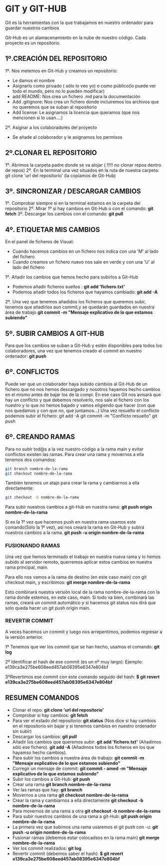 # GIT y GIT-HUB

 Git es la herramientas con la que trabajamos en nuestro ordenador para guardar nuestros cambios

 Git-Hub es un alamacenamiento en la nube de nuestro código. Cada proyecto es un repositorio.


## 1º.CREACIÓN DEL REPOSITORIO

1º. Nos metemos en Git-Hub y creamos un repositorio:
- Le damos el nombre
- Asignarlo como privado ( sólo lo veo yo) o como público(lo puede ver todo el mundo, pero no lo pueden modificar)
- add README: Nos crea un fichero .md para la documentación
- Add .gitignore: Nos crea un fichero donde incluiremos los archivos que no queremos que se suban al repositorio
- Add license: Le asignamos la licencia que queramos (que nos mencionen si lo usan....)

2º. Asignar a los colaboradores del proyecto
- Se añade al colaborador y le asignamos los permisos


## 2º.CLONAR EL REPOSITORIO

1º. Abrimos la carpeta padre donde se va alojar ( !!!!! no clonar repos dentro de repos)
2º. En la terminal una vez situados en la ruta de nuestra carpeta:
git clone 'url del repositorio' (la copiamos de Git-Hub)


## 3º. SINCRONIZAR / DESCARGAR CAMBIOS

1º. Comprobar siempre si en la terminal estamos en la carpeta del repositorio
2º. Mirar 1º si hay cambios en Git-Hub o con el comando: **git fetch**
3º. Descargar los cambios con el comando: **git pull**


## 4º. ETIQUETAR MIS CAMBIOS

En el panel de ficheros de Visual:
- Cuando hacemos cambios en un fichero nos indica con una 'M' al lado del fichero
- Cuando creamos un fichero nuevo nos sale en verde y con una 'U' al lado del fichero

1º. Añadir los cambios que hemos hecho para subirlos a Git-Hub
- Podemos añadir ficheros sueltos :
**git add 'fichero.txt'**
- Podemos añadir todos los ficheros que hayamos cambiado:
**git add -A**

2º. Una vez que tenemos añadidos los ficheros que queremos subir, tenemos que añadirlos aun commit,y se quedarán guardados en nuestra área de trabajo
**git commit -m "Mensaje explicativo de lo que estamos subiendo"**


## 5º. SUBIR CAMBIOS A GIT-HUB

Para que los cambios se suban a Git-Hub y estén disponibles para todos los colaboradores, una vez que tenemos creado el commit en nuestro ordenador:
**git push**


## 6º. CONFLICTOS

Puede ser que un colaborador haya subido cambios al Git-Hub de un fichero que no nos hemos descargado y nosotros hayamos hecho cambios en el mismo antes de bajar los de la compi.
En ese caso Git nos avisará que hay un conflicto y que debemos resolverlo, nos sale el fichero con los nuestro y lo que no hemos bajado y vamos eligiendo que hacer (con que nos quedamos y con que no, que juntamos...)
Una vez resuelto el conflicto podemos subir el fichero:
git add -A
git commit -m "Conflicto resuelto"
git push

## 6º. CREANDO RAMAS

Para no subir tod@s a la vez nuestro código a la rama main y evitar conflictos existen las ramas.
Para crear una rama y movernos a ella tenemos dos comandos:
``` bash
git branch nombre-de-la-rama
git checkout nombre-de-la-rama

```
También tenemos un atajo para crear la rama y cambiarnos a ella directamente:
``` bash
git checkout -b nombre-de-la-rama

```
Para subir nuestros cambios a git-Hub en nuestra rama:
**git push origin nombre-de-la-rama**

Si es la 1º vez que hacemos push en nuestra rama usamos este comando(Sólo la 1º vez),
asi nos creará la rama en Git-Hub y subirá nuestros cambios a la rama.
**git push -u origin nombre-de-la-rama**


### FUSIONANDO RAMAS

Una vez que hemos terminado el trabajo en nuestra nueva rama y lo hemos subido al servidor remoto, querremos aplicar estos cambios en nuestra rama principal, main.

Para ello nos vamos a la rama de destino (en este caso main) con git checkout main, y escribimos:
**git merge nombre-de-la-rama**

Esto combinará nuestra versión local de la rama nombre-de-la-rama con la rama donde estemos, en este caso, main. Si todo va bien, combinará las ramas, creará un commit automático y si hacemos git status nos dirá que solo queda hacer un git push origin main.

### REVERTIR COMMIT
A veces hacemos un commit y luego nos arrepentimos, podemos regresar a la versión anterior.

1º Tenemos que ver los commit que se han hecho, usamos el comando:
**git log**

2º Identificar el hash de ese commit (es un nº muy largo):
Ejemplo: e139ca3e275be608eed457ab08395e6347e804bf

3ºRevertimos ese commit con este comando seguido del hash:
**$ git revert e139ca3e275be608eed457ab08395e6347e804bf**

## RESUMEN COMANDOS

- Clonar el repo:
  **git clone 'url del repositorio'**
- Comprobar si hay cambios:
  **git fetch**
- Para ver el estado del repositorio:
  **git status**
  (Nos dice si hay cambios en el repositorio sin bajar y si tenemos cambios en nuestro ordenador sin subir)
- Descargar los cambios:
  **git pull**
- Añadir los cambios que queremos subir:
  **git add 'fichero.txt'** (Añadimos sólo ese fichero).
  **git add -A** (Añadimos todos los ficheros en los que hayamso hecho cambios).
- Para subir los cambios a nuestra área de trabajo:
  **git commit -m "Mensaje explicativo de lo que estamos subiendo"**
- Corregir un mensaje de commit:
 **git commit - amed -m "Mensaje explicativo de lo que estamos subiendo"**
- Subir los cambios a Git-Hub:
  **git push**
- Crear una rama
  **git branch nombre-de-la-rama**
- Ver las ramas que hay:
**git branch**
- Movernos a una rama
**git checkout nombre-de-la-rama**
- Crear la rama y cambiarnos a ella directamente
**git checkout -b nombre-de-la-rama**
- Para movernos de una rama a otra
**git checkout -b nombre-de-la-rama**
- Para subir nuestros cambios de una rama a git-Hub:
**git push origin nombre-de-la-rama**
- La primera vez que subimos una rama usaremos el git push con -u:
**git push -u origin nombre-de-la-rama**
- Fusionar ramas (debemos estar colocadsos en la rama main)
**git merge nombre-de-la-rama**
- Ver los commit realizados:
**git log**
- Revertir commit (debemos saber el hash):
**$ git revert e139ca3e275be608eed457ab08395e6347e804bf**

